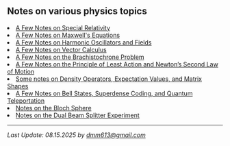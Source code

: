 <!-- 

#
#	David Meyer
#	dmm613@gmail.com
#	20-September-2023
#
#	
#
-->
<h2>Notes on various physics topics</h2>

<li><a href="./special_relativity.pdf" 
       target="_blank" 
       rel="noopener noreferrer">
	A Few Notes on Special Relativity</a>
<br>

<li><a href="./maxwells_equations.pdf" 
       target="_blank" 
       rel="noopener noreferrer">
	A Few Notes on Maxwell's Equations</a>
<br>
<li><a href="../qc/oscillators.pdf"
       target="_blank"
	rel="noopener noreferrer">
	A Few Notes on Harmonic Oscillators and Fields</a>
<br>
<li><a href="../qc/vector_calculus.pdf"
	target="_blank" 
	rel="noopener noreferrer">
	A Few Notes on Vector Calculus</a>
<br>
<li><a href="../qc/brachistochrone.pdf"
	target="_blank"
	rel="noopener noreferrer">
	A Few Notes on the Brachistochrone Problem</a>
<br>
<li><a href="../qc/pola.pdf"
	target="_blank"
	rel="noopener noreferrer">
	A Few Notes on the Principle of Least Action and Newton’s
       Second Law of Motion</a>  
<br>
<li><a href="../qc/density.pdf"
	target="_blank"
	rel="noopener noreferrer">
	Some notes on Density Operators, Expectation Values, and
       Matrix Shapes</a> 
<br>
<li><a href="../qc/bell.pdf"
	target="_blank"
	rel="noopener noreferrer">
	A Few Notes on Bell States, Superdense Coding, and Quantum
       Teleportation</a> 
<br>
<li><a href="../qc/bloch_sphere.pdf"
       target="_blank"
       rel="noopener noreferrer">
       Notes on the Bloch Sphere</a>
<br>
<li><a href="../qc/dual_beam_experiment.pdf"
       target="_blank"
       rel="noopener noreferrer">
       Notes on the Dual Beam Splitter Experiment </a>
<br>
<hr>
<i>Last Update: 08.15.2025 by
<a href="mailto:dmm613@gmail.com">dmm613@gmail.com</a>
</i>




